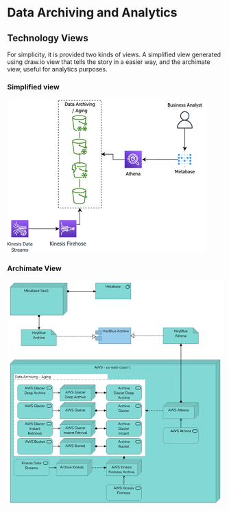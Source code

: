 # Data Archiving and Analytics

## Technology Views

For simplicity, it is provided two kinds of views. A simplified view generated using draw.io view that tells the story in a easier way, and the archimate view, useful for analytics purposes.

### Simplified view

![Drawio Data](/Assets/drawio-tech-data.png "Data in draw.io")

### Archimate View

![Archi Data](/Assets/HeyBlue-Archive-Technology.png "Data in Archi")

